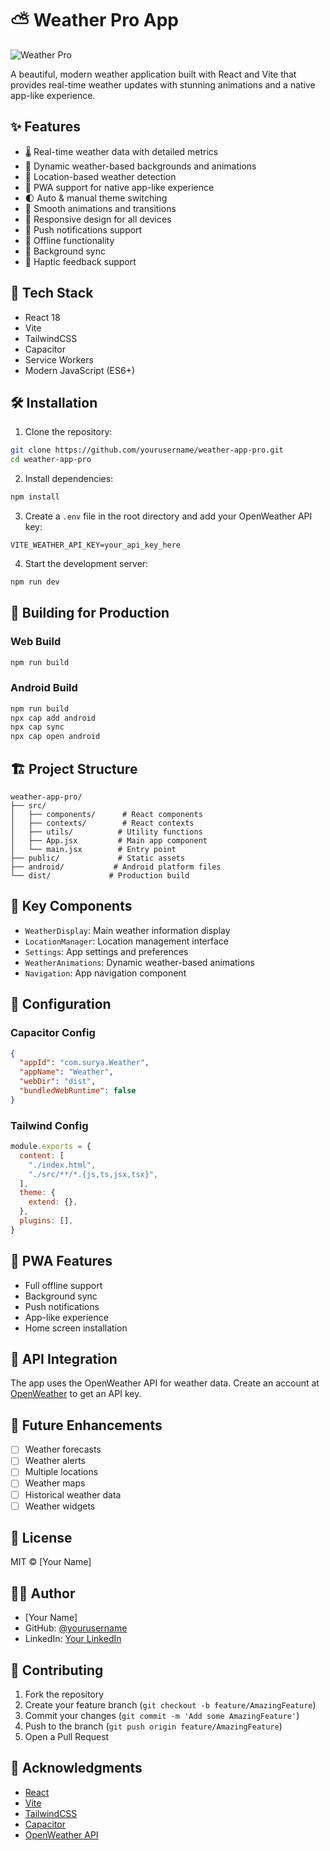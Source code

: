 # ⛅ Weather Pro App

![Weather Pro](path-to-app-screenshot.png)

A beautiful, modern weather application built with React and Vite that provides real-time weather updates with stunning animations and a native app-like experience.

## ✨ Features

- 🌡️ Real-time weather data with detailed metrics
- 🎨 Dynamic weather-based backgrounds and animations
- 📍 Location-based weather detection
- 📱 PWA support for native app-like experience
- 🌓 Auto & manual theme switching
- 💫 Smooth animations and transitions
- 📱 Responsive design for all devices
- 🔔 Push notifications support
- 💾 Offline functionality
- 🔄 Background sync
- 📲 Haptic feedback support

## 🚀 Tech Stack

- React 18
- Vite
- TailwindCSS
- Capacitor
- Service Workers
- Modern JavaScript (ES6+)

## 🛠️ Installation

1. Clone the repository:
```bash
git clone https://github.com/yourusername/weather-app-pro.git
cd weather-app-pro
```

2. Install dependencies:
```bash
npm install
```

3. Create a `.env` file in the root directory and add your OpenWeather API key:
```env
VITE_WEATHER_API_KEY=your_api_key_here
```

4. Start the development server:
```bash
npm run dev
```

## 📱 Building for Production

### Web Build
```bash
npm run build
```

### Android Build
```bash
npm run build
npx cap add android
npx cap sync
npx cap open android
```

## 🏗️ Project Structure

```
weather-app-pro/
├── src/
│   ├── components/      # React components
│   ├── contexts/        # React contexts
│   ├── utils/          # Utility functions
│   ├── App.jsx         # Main app component
│   └── main.jsx        # Entry point
├── public/             # Static assets
├── android/           # Android platform files
└── dist/             # Production build
```

## 🎨 Key Components

- `WeatherDisplay`: Main weather information display
- `LocationManager`: Location management interface
- `Settings`: App settings and preferences
- `WeatherAnimations`: Dynamic weather-based animations
- `Navigation`: App navigation component

## 🔧 Configuration

### Capacitor Config
```json
{
  "appId": "com.surya.Weather",
  "appName": "Weather",
  "webDir": "dist",
  "bundledWebRuntime": false
}
```

### Tailwind Config
```javascript
module.exports = {
  content: [
    "./index.html",
    "./src/**/*.{js,ts,jsx,tsx}",
  ],
  theme: {
    extend: {},
  },
  plugins: [],
}
```

## 📱 PWA Features

- Full offline support
- Background sync
- Push notifications
- App-like experience
- Home screen installation

## 🔄 API Integration

The app uses the OpenWeather API for weather data. Create an account at [OpenWeather](https://openweathermap.org/api) to get an API key.

## 🎯 Future Enhancements

- [ ] Weather forecasts
- [ ] Weather alerts
- [ ] Multiple locations
- [ ] Weather maps
- [ ] Historical weather data
- [ ] Weather widgets

## 📄 License

MIT © [Your Name]

## 👨‍💻 Author

- [Your Name]
- GitHub: [@yourusername](https://github.com/yourusername)
- LinkedIn: [Your LinkedIn](https://linkedin.com/in/yourusername)

## 🤝 Contributing

1. Fork the repository
2. Create your feature branch (`git checkout -b feature/AmazingFeature`)
3. Commit your changes (`git commit -m 'Add some AmazingFeature'`)
4. Push to the branch (`git push origin feature/AmazingFeature`)
5. Open a Pull Request

## 🙏 Acknowledgments

- [React](https://reactjs.org/)
- [Vite](https://vitejs.dev/)
- [TailwindCSS](https://tailwindcss.com/)
- [Capacitor](https://capacitorjs.com/)
- [OpenWeather API](https://openweathermap.org/api)
